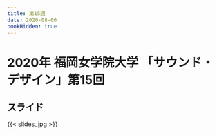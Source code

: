```yaml
---
title: 第15週
date: 2020-08-06
bookHidden: true
---
```



# 2020年 福岡女学院大学 「サウンド・デザイン」第15回


## スライド

{{< slides_jpg >}}

